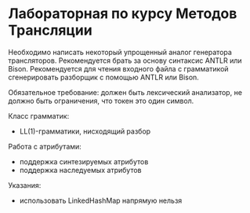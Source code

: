 # Лабораторная по курсу Методов Трансляции

Необходимо написать некоторый упрощенный аналог генератора трансляторов. Рекомендуется брать за основу синтаксис ANTLR или Bison. Рекомендуется для чтения входного файла с грамматикой сгенерировать разборщик с помощью ANTLR или Bison.

Обязательное требование: должен быть лексический анализатор, не должно быть ограничения, что токен это один символ.

Класс грамматик: 
+ LL(1)-грамматики, нисходящий разбор

Работа с атрибутами:
+ поддержка синтезируемых атрибутов
+ поддержка наследуемых атрибутов

Указания:
+	использовать LinkedHashMap напрямую нельзя
